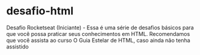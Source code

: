 # desafio-html
 Desafio Rocketseat (Iniciante) - Essa é uma série de desafios básicos para que você possa praticar seus conhecimentos em HTML. Recomendamos que você assista ao curso O Guia Estelar de HTML, caso ainda não tenha assistido
